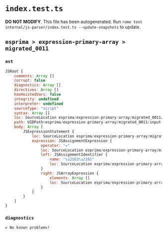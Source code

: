 # `index.test.ts`

**DO NOT MODIFY**. This file has been autogenerated. Run `rome test internal/js-parser/index.test.ts --update-snapshots` to update.

## `esprima > expression-primary-array > migrated_0011`

### `ast`

```javascript
JSRoot {
	comments: Array []
	corrupt: false
	diagnostics: Array []
	directives: Array []
	hasHoistedVars: false
	integrity: undefined
	interpreter: undefined
	sourceType: "script"
	syntax: Array []
	loc: SourceLocation esprima/expression-primary-array/migrated_0011/input.js 1:0-2:0
	path: UIDPath<esprima/expression-primary-array/migrated_0011/input.js>
	body: Array [
		JSExpressionStatement {
			loc: SourceLocation esprima/expression-primary-array/migrated_0011/input.js 1:0-1:17
			expression: JSAssignmentExpression {
				operator: "="
				loc: SourceLocation esprima/expression-primary-array/migrated_0011/input.js 1:0-1:17
				left: JSAssignmentIdentifier {
					name: "\u2163\u2161"
					loc: SourceLocation esprima/expression-primary-array/migrated_0011/input.js 1:0-1:12 (\u2163\u2161)
				}
				right: JSArrayExpression {
					elements: Array []
					loc: SourceLocation esprima/expression-primary-array/migrated_0011/input.js 1:15-1:17
				}
			}
		}
	]
}
```

### `diagnostics`

```
✔ No known problems!

```
